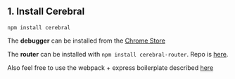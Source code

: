 ## 1. Install Cerebral
`npm install cerebral`

The **debugger** can be installed from the [Chrome Store](https://chrome.google.com/webstore/detail/cerebral-debugger/ddefoknoniaeoikpgneklcbjlipfedbb)

The **router** can be installed with `npm install cerebral-router`. Repo is [here](https://github.com/christianalfoni/cerebral-router).

Also feel free to use the webpack + express boilerplate described [here](http://www.christianalfoni.com/articles/2015_04_19_The-ultimate-webpack-setup)
